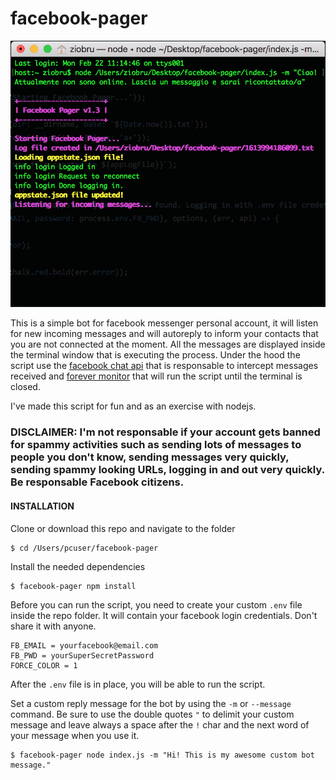 # facebook-pager
![scren](https://github.com/realrecordzLab/facebook-pager/blob/main/docs/screen.png "Facebook Pager screen")

This is a simple bot for facebook messenger personal account, it will listen for new incoming messages and will autoreply to inform your contacts that you are not connected at the moment. All the messages are displayed inside the terminal window that is executing the process. 
Under the hood the script use the [facebook chat api](https://github.com/Schmavery/facebook-chat-api) that is responsable to intercept messages received and [forever monitor](https://github.com/foreversd/forever-monitor) that will run the script until the terminal is closed. 

I've made this script for fun and as an exercise with nodejs.

### DISCLAIMER: I'm not responsable if your account gets banned for spammy activities such as sending lots of messages to people you don't know, sending messages very quickly, sending spammy looking URLs, logging in and out very quickly. Be responsable Facebook citizens.  

#### INSTALLATION

Clone or download this repo and navigate to the folder
```
$ cd /Users/pcuser/facebook-pager
```
Install the needed dependencies
```
$ facebook-pager npm install
```
Before you can run the script, you need to create your custom `.env` file inside the repo folder. It will contain your facebook login credentials. Don't share it with anyone.  
```
FB_EMAIL = yourfacebook@email.com
FB_PWD = yourSuperSecretPassword 
FORCE_COLOR = 1
```
After the `.env` file is in place, you will be able to run the script. 

Set a custom reply message for the bot by using the `-m` or `--message` command. Be sure to use the double quotes `"` to delimit your custom message and leave always a space after the `!` char and the next word of your message when you use it.
```
$ facebook-pager node index.js -m "Hi! This is my awesome custom bot message."
```




